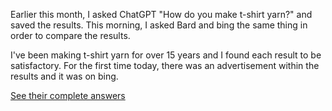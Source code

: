 Earlier this month, I asked ChatGPT "How do you make t-shirt yarn?" and saved the results. This morning, I asked Bard and bing the same thing in order to compare the results.  

I've been making t-shirt yarn for over 15 years and I found each result to be satisfactory. For the first time today, there was an advertisement within the results and it was on bing.  

[See their complete answers](?x=asking-ai/crafty/how-do-you-make-t-shirt-yarn)
